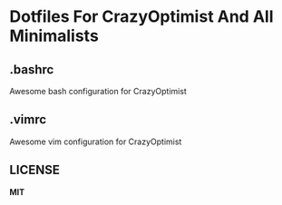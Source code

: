 # Dotfiles For CrazyOptimist And All Minimalists
## .bashrc
Awesome bash configuration for CrazyOptimist  
## .vimrc
Awesome vim configuration for CrazyOptimist  
## LICENSE
**MIT**
